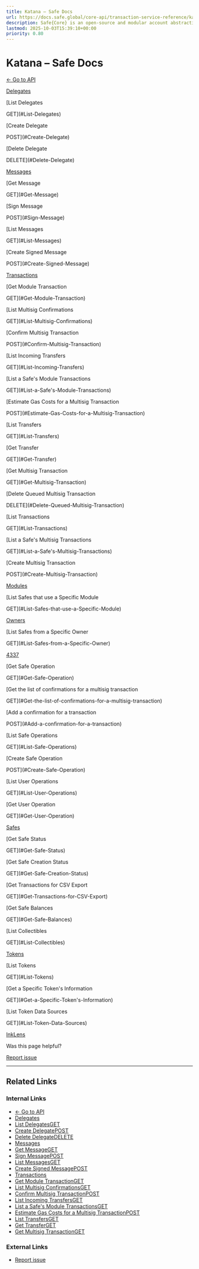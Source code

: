 ```yaml
---
title: Katana – Safe Docs
url: https://docs.safe.global/core-api/transaction-service-reference/katana
description: Safe{Core} is an open-source and modular account abstraction stack. Learn about its features and how to use it.
lastmod: 2025-10-03T15:39:10+00:00
priority: 0.80
---
```


# Katana – Safe Docs

[← Go to API](/core-api/transaction-service-overview)

[Delegates](#Delegates)

[List Delegates

GET](#List-Delegates)

[Create Delegate

POST](#Create-Delegate)

[Delete Delegate

DELETE](#Delete-Delegate)

[Messages](#Messages)

[Get Message

GET](#Get-Message)

[Sign Message

POST](#Sign-Message)

[List Messages

GET](#List-Messages)

[Create Signed Message

POST](#Create-Signed-Message)

[Transactions](#Transactions)

[Get Module Transaction

GET](#Get-Module-Transaction)

[List Multisig Confirmations

GET](#List-Multisig-Confirmations)

[Confirm Multisig Transaction

POST](#Confirm-Multisig-Transaction)

[List Incoming Transfers

GET](#List-Incoming-Transfers)

[List a Safe's Module Transactions

GET](#List-a-Safe's-Module-Transactions)

[Estimate Gas Costs for a Multisig Transaction

POST](#Estimate-Gas-Costs-for-a-Multisig-Transaction)

[List Transfers

GET](#List-Transfers)

[Get Transfer

GET](#Get-Transfer)

[Get Multisig Transaction

GET](#Get-Multisig-Transaction)

[Delete Queued Multisig Transaction

DELETE](#Delete-Queued-Multisig-Transaction)

[List Transactions

GET](#List-Transactions)

[List a Safe's Multisig Transactions

GET](#List-a-Safe's-Multisig-Transactions)

[Create Multisig Transaction

POST](#Create-Multisig-Transaction)

[Modules](#Modules)

[List Safes that use a Specific Module

GET](#List-Safes-that-use-a-Specific-Module)

[Owners](#Owners)

[List Safes from a Specific Owner

GET](#List-Safes-from-a-Specific-Owner)

[4337](#4337)

[Get Safe Operation

GET](#Get-Safe-Operation)

[Get the list of confirmations for a multisig transaction

GET](#Get-the-list-of-confirmations-for-a-multisig-transaction)

[Add a confirmation for a transaction

POST](#Add-a-confirmation-for-a-transaction)

[List Safe Operations

GET](#List-Safe-Operations)

[Create Safe Operation

POST](#Create-Safe-Operation)

[List User Operations

GET](#List-User-Operations)

[Get User Operation

GET](#Get-User-Operation)

[Safes](#Safes)

[Get Safe Status

GET](#Get-Safe-Status)

[Get Safe Creation Status

GET](#Get-Safe-Creation-Status)

[Get Transactions for CSV Export

GET](#Get-Transactions-for-CSV-Export)

[Get Safe Balances

GET](#Get-Safe-Balances)

[List Collectibles

GET](#List-Collectibles)

[Tokens](#Tokens)

[List Tokens

GET](#List-Tokens)

[Get a Specific Token's Information

GET](#Get-a-Specific-Token's-Information)

[List Token Data Sources

GET](#List-Token-Data-Sources)

[Ink](/core-api/transaction-service-reference/ink "Ink")[Lens](/core-api/transaction-service-reference/lens "Lens")

Was this page helpful?

[Report issue](https://github.com/safe-global/safe-docs/issues/new?assignees=&labels=nextra-feedback&projects=&template=nextra-feedback.yml&title=%5BFeedback%5D+)

---

## Related Links

### Internal Links

- [← Go to API](https://docs.safe.global/core-api/transaction-service-overview)
- [Delegates](https://docs.safe.global/core-api/transaction-service-reference/katana)
- [List DelegatesGET](https://docs.safe.global/core-api/transaction-service-reference/katana)
- [Create DelegatePOST](https://docs.safe.global/core-api/transaction-service-reference/katana)
- [Delete DelegateDELETE](https://docs.safe.global/core-api/transaction-service-reference/katana)
- [Messages](https://docs.safe.global/core-api/transaction-service-reference/katana)
- [Get MessageGET](https://docs.safe.global/core-api/transaction-service-reference/katana)
- [Sign MessagePOST](https://docs.safe.global/core-api/transaction-service-reference/katana)
- [List MessagesGET](https://docs.safe.global/core-api/transaction-service-reference/katana)
- [Create Signed MessagePOST](https://docs.safe.global/core-api/transaction-service-reference/katana)
- [Transactions](https://docs.safe.global/core-api/transaction-service-reference/katana)
- [Get Module TransactionGET](https://docs.safe.global/core-api/transaction-service-reference/katana)
- [List Multisig ConfirmationsGET](https://docs.safe.global/core-api/transaction-service-reference/katana)
- [Confirm Multisig TransactionPOST](https://docs.safe.global/core-api/transaction-service-reference/katana)
- [List Incoming TransfersGET](https://docs.safe.global/core-api/transaction-service-reference/katana)
- [List a Safe's Module TransactionsGET](https://docs.safe.global/core-api/transaction-service-reference/katana)
- [Estimate Gas Costs for a Multisig TransactionPOST](https://docs.safe.global/core-api/transaction-service-reference/katana)
- [List TransfersGET](https://docs.safe.global/core-api/transaction-service-reference/katana)
- [Get TransferGET](https://docs.safe.global/core-api/transaction-service-reference/katana)
- [Get Multisig TransactionGET](https://docs.safe.global/core-api/transaction-service-reference/katana)

### External Links

- [Report issue](https://github.com/safe-global/safe-docs/issues/new?assignees=&labels=nextra-feedback&projects=&template=nextra-feedback.yml&title=%5BFeedback%5D+)
